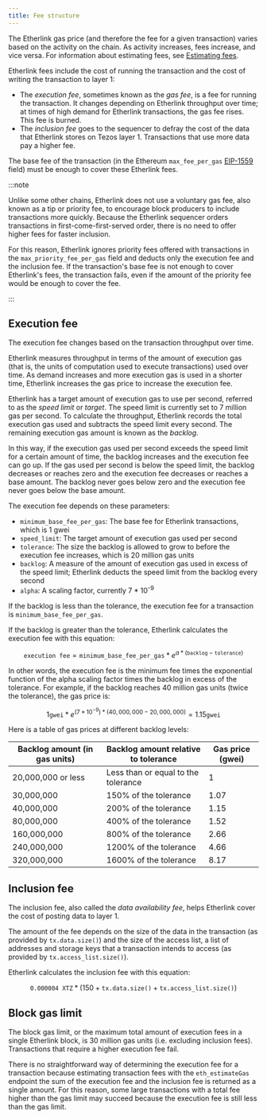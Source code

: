 ```yaml
---
title: Fee structure
---
```


The Etherlink gas price (and therefore the fee for a given transaction) varies based on the activity on the chain.
As activity increases, fees increase, and vice versa.
For information about estimating fees, see [Estimating fees](/building-on-etherlink/estimating-fees).

Etherlink fees include the cost of running the transaction and the cost of writing the transaction to layer 1:

- The _execution fee_, sometimes known as the _gas fee_, is a fee for running the transaction.
It changes depending on Etherlink throughput over time; at times of high demand for Etherlink transactions, the gas fee rises.
This fee is burned.
- The _inclusion fee_ goes to the sequencer to defray the cost of the data that Etherlink stores on Tezos layer 1.
Transactions that use more data pay a higher fee.

The base fee of the transaction (in the Ethereum `max_fee_per_gas` [EIP-1559](https://github.com/ethereum/EIPs/blob/master/EIPS/eip-1559.md) field) must be enough to cover these Etherlink fees.

:::note

Unlike some other chains, Etherlink does not use a voluntary gas fee, also known as a tip or priority fee, to encourage block producers to include transactions more quickly.
Because the Etherlink sequencer orders transactions in first-come-first-served order, there is no need to offer higher fees for faster inclusion.

For this reason, Etherlink ignores priority fees offered with transactions in the `max_priority_fee_per_gas` field and deducts only the execution fee and the inclusion fee.
If the transaction's base fee is not enough to cover Etherlink's fees, the transaction fails, even if the amount of the priority fee would be enough to cover the fee.

:::

## Execution fee

The execution fee changes based on the transaction throughput over time.

Etherlink measures throughput in terms of the amount of execution gas (that is, the units of computation used to execute transactions) used over time.
As demand increases and more execution gas is used in a shorter time, Etherlink increases the gas price to increase the execution fee.

Etherlink has a target amount of execution gas to use per second, referred to as the _speed limit_ or _target_.
The speed limit is currently set to 7 million gas per second.
To calculate the throughput, Etherlink records the total execution gas used and subtracts the speed limit every second.
The remaining execution gas amount is known as the _backlog_.

In this way, if the execution gas used per second exceeds the speed limit for a certain amount of time, the backlog increases and the execution fee can go up.
If the gas used per second is below the speed limit, the backlog decreases or reaches zero and the execution fee decreases or reaches a base amount.
The backlog never goes below zero and the execution fee never goes below the base amount.

The execution fee depends on these parameters:

- `minimum_base_fee_per_gas`: The base fee for Etherlink transactions, which is 1 gwei
- `speed_limit`: The target amount of execution gas used per second
- `tolerance`: The size the backlog is allowed to grow to before the execution fee increases, which is 20 million gas units
- `backlog`: A measure of the amount of execution gas used in excess of the speed limit; Etherlink deducts the speed limit from the backlog every second
- `alpha`: A scaling factor, currently 7 * 10<sup>-9</sup>

If the backlog is less than the tolerance, the execution fee for a transaction is `minimum_base_fee_per_gas`.

If the backlog is greater than the tolerance, Etherlink calculates the execution fee with this equation:

$$
\texttt{execution fee} = \texttt{minimum\_base\_fee\_per\_gas} * e ^{a * (\texttt{backlog} - \texttt{tolerance})}
$$

In other words, the execution fee is the minimum fee times the exponential function of the alpha scaling factor times the backlog in excess of the tolerance.
For example, if the backlog reaches 40 million gas units (twice the tolerance), the gas price is:

$$
1 \texttt{gwei} * e ^{(7 * 10^{-9}) * (40,000,000 - 20,000,000)} = 1.15 \texttt{gwei}
$$

Here is a table of gas prices at different backlog levels:

Backlog amount (in gas units) | Backlog amount relative to tolerance | Gas price (gwei)
--- | --- | ---
20,000,000 or less | Less than or equal to the tolerance | 1
30,000,000 | 150% of the tolerance | 1.07
40,000,000 | 200% of the tolerance | 1.15
80,000,000 | 400% of the tolerance | 1.52
160,000,000 | 800% of the tolerance | 2.66
240,000,000 | 1200% of the tolerance | 4.66
320,000,000 | 1600% of the tolerance | 8.17

## Inclusion fee

The inclusion fee, also called the _data availability fee_, helps Etherlink cover the cost of posting data to layer 1.

The amount of the fee depends on the size of the data in the transaction (as provided by `tx.data.size()`) and the size of the access list, a list of addresses and storage keys that a transaction intends to access (as provided by `tx.access_list.size()`).

Etherlink calculates the inclusion fee with this equation:

$$
\texttt{0.000004 XTZ} * (150 + \texttt{tx.data.size()} + \texttt{tx.access\_list.size()})
$$

## Block gas limit

The block gas limit, or the maximum total amount of execution fees in a single Etherlink block, is 30 million gas units (i.e. excluding inclusion fees).
Transactions that require a higher execution fee fail.

There is no straightforward way of determining the execution fee for a transaction because estimating transaction fees with the `eth_estimateGas` endpoint the sum of the execution fee and the inclusion fee is returned as a single amount.
For this reason, some large transactions with a total fee higher than the gas limit may succeed because the execution fee is still less than the gas limit.
